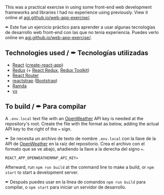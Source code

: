 
This was a practical exercise in using some front-end web development frameworks and libraries I had no experience using previously. View it online at [agj.github.io/web-app-exercise/](https://agj.github.io/web-app-exercise/).

✒︎ Este fue un ejercicio práctico para aprender a usar algunas tecnologías de desarrollo web front-end con las que no tenía experiencia. Puedes verlo online en [agj.github.io/web-app-exercise/](https://agj.github.io/web-app-exercise/).


## Technologies used / ✒︎ Tecnologías utilizadas

- [React](https://reactjs.org/) ([create-react-app](https://create-react-app.dev/))
- [Redux](https://redux.js.org/) (+ [React Redux](https://react-redux.js.org/), [Redux Toolkit](https://redux-toolkit.js.org/))
- [React Router](https://reactrouter.com/)
- [reactstrap](https://reactstrap.github.io/) ([Bootstrap](https://getbootstrap.com/))
- [Ramda](https://ramdajs.com/)
- [vx](https://vx-demo.now.sh/)

## To build / ✒︎ Para compilar

A `.env.local` text file with an [OpenWeather](https://openweathermap.org/) API key is needed at the repository's root. Create the file with the format as below, adding the actual API key to the right of the `=` sign.

✒︎ ︎Se necesita un archivo de texto de nombre `.env.local` con la llave de la API de [OpenWeather](https://openweathermap.org/) en la raíz del repositorio. Crea el archivo con el formato que se ve abajo, añadiendo la llave a la derecha del signo `=`.

```
REACT_APP_OPENWEATHERMAP_API_KEY=
```

Afterward, run `npm run build` at the command line to make a build, or `npm start` to start a development server.

✒︎ Después puedes usar en la línea de comandos `npm run build` para compilar, o `npm start` para iniciar un servidor de desarrollo.
